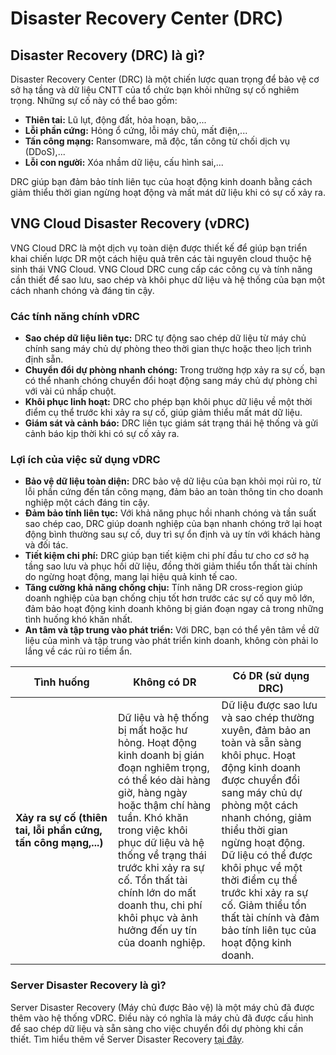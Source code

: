 # Disaster Recovery Center (DRC)

## Disaster Recovery (DRC) là gì?

Disaster Recovery Center (DRC) là một chiến lược quan trọng để bảo vệ cơ sở hạ tầng và dữ liệu CNTT của tổ chức bạn khỏi những sự cố nghiêm trọng. Những sự cố này có thể bao gồm:

* **Thiên tai:** Lũ lụt, động đất, hỏa hoạn, bão,...
* **Lỗi phần cứng:** Hỏng ổ cứng, lỗi máy chủ, mất điện,...
* **Tấn công mạng:** Ransomware, mã độc, tấn công từ chối dịch vụ (DDoS),...
* **Lỗi con người:** Xóa nhầm dữ liệu, cấu hình sai,...

DRC giúp bạn đảm bảo tính liên tục của hoạt động kinh doanh bằng cách giảm thiểu thời gian ngừng hoạt động và mất mát dữ liệu khi có sự cố xảy ra.

## VNG Cloud Disaster Recovery (vDRC)

VNG Cloud DRC là một dịch vụ toàn diện được thiết kế để giúp bạn triển khai chiến lược DR một cách hiệu quả trên các tài nguyên cloud thuộc hệ sinh thái VNG Cloud. VNG Cloud DRC cung cấp các công cụ và tính năng cần thiết để sao lưu, sao chép và khôi phục dữ liệu và hệ thống của bạn một cách nhanh chóng và đáng tin cậy.

### **Các tính năng chính vDRC**

* **Sao chép dữ liệu liên tục:** DRC tự động sao chép dữ liệu từ máy chủ chính sang máy chủ dự phòng theo thời gian thực hoặc theo lịch trình định sẵn.
* **Chuyển đổi dự phòng nhanh chóng:** Trong trường hợp xảy ra sự cố, bạn có thể nhanh chóng chuyển đổi hoạt động sang máy chủ dự phòng chỉ với vài cú nhấp chuột.
* **Khôi phục linh hoạt:** DRC cho phép bạn khôi phục dữ liệu về một thời điểm cụ thể trước khi xảy ra sự cố, giúp giảm thiểu mất mát dữ liệu.
* **Giám sát và cảnh báo:** DRC liên tục giám sát trạng thái hệ thống và gửi cảnh báo kịp thời khi có sự cố xảy ra.

### **Lợi ích của việc sử dụng vDRC**

* **Bảo vệ dữ liệu toàn diện:** DRC bảo vệ dữ liệu của bạn khỏi mọi rủi ro, từ lỗi phần cứng đến tấn công mạng, đảm bảo an toàn thông tin cho doanh nghiệp một cách đáng tin cậy.
* **Đảm bảo tính liên tục:** Với khả năng phục hồi nhanh chóng và tần suất sao chép cao, DRC giúp doanh nghiệp của bạn nhanh chóng trở lại hoạt động bình thường sau sự cố, duy trì sự ổn định và uy tín với khách hàng và đối tác.
* **Tiết kiệm chi phí:** DRC giúp bạn tiết kiệm chi phí đầu tư cho cơ sở hạ tầng sao lưu và phục hồi dữ liệu, đồng thời giảm thiểu tổn thất tài chính do ngừng hoạt động, mang lại hiệu quả kinh tế cao.
* **Tăng cường khả năng chống chịu:** Tính năng DR cross-region giúp doanh nghiệp của bạn chống chịu tốt hơn trước các sự cố quy mô lớn, đảm bảo hoạt động kinh doanh không bị gián đoạn ngay cả trong những tình huống khó khăn nhất.
* **An tâm và tập trung vào phát triển:** Với DRC, bạn có thể yên tâm về dữ liệu của mình và tập trung vào phát triển kinh doanh, không còn phải lo lắng về các rủi ro tiềm ẩn.

<table><thead><tr><th width="148">Tình huống</th><th>Không có DR</th><th>Có DR (sử dụng DRC)</th></tr></thead><tbody><tr><td><strong>Xảy ra sự cố (thiên tai, lỗi phần cứng, tấn công mạng,...)</strong></td><td>Dữ liệu và hệ thống bị mất hoặc hư hỏng. Hoạt động kinh doanh bị gián đoạn nghiêm trọng, có thể kéo dài hàng giờ, hàng ngày hoặc thậm chí hàng tuần. Khó khăn trong việc khôi phục dữ liệu và hệ thống về trạng thái trước khi xảy ra sự cố. Tổn thất tài chính lớn do mất doanh thu, chi phí khôi phục và ảnh hưởng đến uy tín của doanh nghiệp.</td><td>Dữ liệu được sao lưu và sao chép thường xuyên, đảm bảo an toàn và sẵn sàng khôi phục. Hoạt động kinh doanh được chuyển đổi sang máy chủ dự phòng một cách nhanh chóng, giảm thiểu thời gian ngừng hoạt động. Dữ liệu có thể được khôi phục về một thời điểm cụ thể trước khi xảy ra sự cố. Giảm thiểu tổn thất tài chính và đảm bảo tính liên tục của hoạt động kinh doanh.</td></tr></tbody></table>

### **Server Disaster Recovery là gì?**

Server Disaster Recovery (Máy chủ được Bảo vệ) là một máy chủ đã được thêm vào hệ thống vDRC. Điều này có nghĩa là máy chủ đã được cấu hình để sao chép dữ liệu và sẵn sàng cho việc chuyển đổi dự phòng khi cần thiết. Tìm hiểu thêm về Server Disaster Recovery [tại đây](server-disaster-recovery-sdr/).
